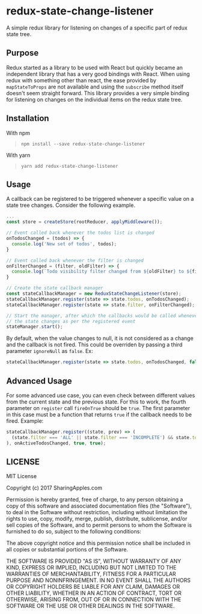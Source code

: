 # redux-state-change-listener
A simple redux library for listening on changes of a specific part of redux
state tree.

## Purpose
Redux started as a library to be used with React but quickly became an independent
library that has a very good bindings with React. When using redux with something other
than react, the ease provided by `mapStateToProps` are not available and using the
`subscribe` method itself doesn't seem straight forward. This library provides a very
simple binding for listening on changes on the individual items on the redux state tree.

## Installation
With npm
> `npm install --save redux-state-change-listener`

With yarn
> `yarn add redux-state-change-listener`

## Usage
A callback can be registered to be triggered whenever a specific value on
a state tree changes. Consider the following example.

```javascript
...
const store = createStore(rootReducer, applyMiddleware());

// Event called back whenever the todos list is changed
onTodosChanged = (todos) => {
  console.log('New set of todos', todos);
}

// Event called back whenever the filter is changed
onFilterChanged = (filter, oldFilter) => {
  console.log(`Todo visibility filter changed from ${oldFilter} to ${filter}`);
}

// Create the state callback manager
const stateCallbackManager = new ReduxStateChangeListener(store);
stateCallbackManager.register(state => state.todos, onTodosChanged);
stateCallbackManager.register(state => state.filter, onFilterChanged);

// Start the manager, after which the callbacks would be called whenever
// the state changes as per the registered event
stateManager.start();
```

By default, when the value changes to null, it is not considered as a change and
the callback is not fired. This could be overriden by passing a third parameter
`ignoreNull` as `false`. Ex:
```javascript
stateCallbackManager.register(state => state.todos, onTodosChanged, false);
```

## Advanced Usage
For some advanced use case, you can even check between different values from the
current state and the previous state. For this to work, the fourth parameter on
`register` call `fireOnTrue` should be `true`. The first parameter in this case
must be a function that returns `true` if the callback needs to be fired. Example:

```javascript
stateCallbackManager.register((state, prev) => (
  (state.filter === 'ALL' || state.filter === 'INCOMPLETE') && state.todos !== prev.todos
), onActiveTodosChanged, true, true);
```

## LICENSE
MIT License

Copyright (c) 2017 SharingApples.com

Permission is hereby granted, free of charge, to any person obtaining a copy
of this software and associated documentation files (the "Software"), to deal
in the Software without restriction, including without limitation the rights
to use, copy, modify, merge, publish, distribute, sublicense, and/or sell
copies of the Software, and to permit persons to whom the Software is
furnished to do so, subject to the following conditions:

The above copyright notice and this permission notice shall be included in all
copies or substantial portions of the Software.

THE SOFTWARE IS PROVIDED "AS IS", WITHOUT WARRANTY OF ANY KIND, EXPRESS OR
IMPLIED, INCLUDING BUT NOT LIMITED TO THE WARRANTIES OF MERCHANTABILITY,
FITNESS FOR A PARTICULAR PURPOSE AND NONINFRINGEMENT. IN NO EVENT SHALL THE
AUTHORS OR COPYRIGHT HOLDERS BE LIABLE FOR ANY CLAIM, DAMAGES OR OTHER
LIABILITY, WHETHER IN AN ACTION OF CONTRACT, TORT OR OTHERWISE, ARISING FROM,
OUT OF OR IN CONNECTION WITH THE SOFTWARE OR THE USE OR OTHER DEALINGS IN THE
SOFTWARE.

